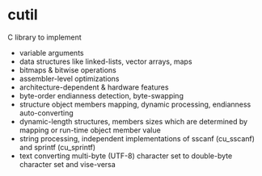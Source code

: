 # cutil
C library to implement
- variable arguments
- data structures like linked-lists, vector arrays, maps
- bitmaps & bitwise operations
- assembler-level optimizations
- architecture-dependent & hardware features
- byte-order endianness detection, byte-swapping
- structure object members mapping, dynamic processing, endianness auto-converting
- dynamic-length structures, members sizes which are determined by mapping or run-time object member value
- string processing, independent implementations of sscanf (cu_sscanf) and sprintf (cu_sprintf)
- text converting multi-byte (UTF-8) character set to double-byte character set and vise-versa